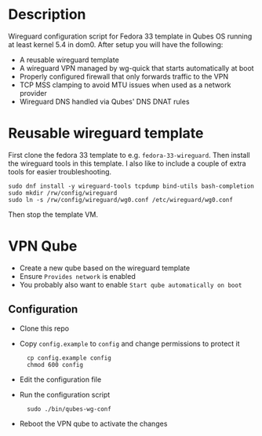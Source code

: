 # Description
Wireguard configuration script for Fedora 33 template in Qubes OS running at
least kernel 5.4 in dom0. After setup you will have the following:

* A reusable wireguard template
* A wireguard VPN managed by wg-quick that starts automatically at boot
* Properly configured firewall that only forwards traffic to the VPN
* TCP MSS clamping to avoid MTU issues when used as a network provider
* Wireguard DNS handled via Qubes' DNS DNAT rules

# Reusable wireguard template
First clone the fedora 33 template to e.g. `fedora-33-wireguard`. Then install
the wireguard tools in this template. I also like to include a couple of extra
tools for easier troubleshooting.

    sudo dnf install -y wireguard-tools tcpdump bind-utils bash-completion
    sudo mkdir /rw/config/wireguard
    sudo ln -s /rw/config/wireguard/wg0.conf /etc/wireguard/wg0.conf

Then stop the template VM.

# VPN Qube
* Create a new qube based on the wireguard template
* Ensure `Provides network` is enabled
* You probably also want to enable `Start qube automatically on boot`

## Configuration
* Clone this repo
* Copy `config.example` to `config` and change permissions to protect it

        cp config.example config
        chmod 600 config

* Edit the configuration file
* Run the configuration script

        sudo ./bin/qubes-wg-conf
        
* Reboot the VPN qube to activate the changes
